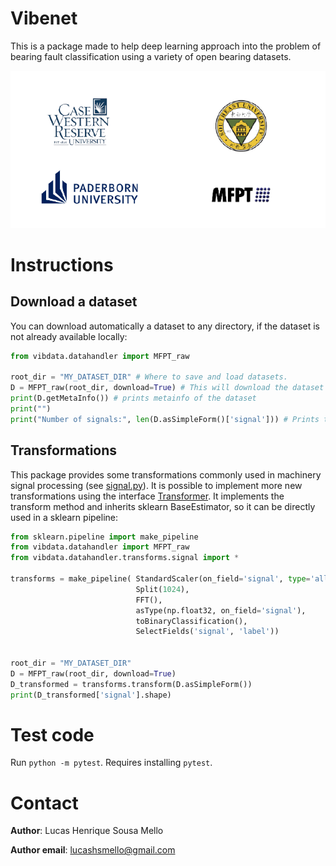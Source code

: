 # Vibenet

This is a package made to help deep learning approach into the problem of bearing fault classification
using a variety of open bearing datasets.

![image](Datasets.png "Datasets")

# Instructions 

## Download a dataset
You can download automatically a dataset to any directory, if the dataset is not already available locally:
```python
from vibdata.datahandler import MFPT_raw

root_dir = "MY_DATASET_DIR" # Where to save and load datasets.
D = MFPT_raw(root_dir, download=True) # This will download the dataset to root_dir if not already available in root_dir.
print(D.getMetaInfo()) # prints metainfo of the dataset
print("")
print("Number of signals:", len(D.asSimpleForm()['signal'])) # Prints the number of signals.
```

## Transformations
This package provides some transformations commonly used in machinery signal processing (see [signal.py](vibdata/datahandler/transforms/signal.py)).
It is possible to implement more new transformations using the interface [Transformer](vibdata/datahandler/transforms/signal.py#L14). It implements the transform method and inherits sklearn BaseEstimator, so it can be directly used in a sklearn pipeline: 

```python
from sklearn.pipeline import make_pipeline
from vibdata.datahandler import MFPT_raw
from vibdata.datahandler.transforms.signal import *

transforms = make_pipeline( StandardScaler(on_field='signal', type='all'),
                            Split(1024),
                            FFT(),
                            asType(np.float32, on_field='signal'),
                            toBinaryClassification(),
                            SelectFields('signal', 'label'))


root_dir = "MY_DATASET_DIR"
D = MFPT_raw(root_dir, download=True)
D_transformed = transforms.transform(D.asSimpleForm())
print(D_transformed['signal'].shape)
```

# Test code
Run `python -m pytest`. Requires installing `pytest`.

# Contact

**Author**: Lucas Henrique Sousa Mello

**Author email**: lucashsmello@gmail.com
